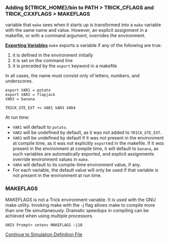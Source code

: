 ### Adding ${TRICK_HOME}/bin to PATH > TRICK_CFLAGS and TRICK_CXXFLAGS > MAKEFLAGS

 variable that `make` sees when it starts up is transformed into a `make` variable with the same name and value. However, an explicit assignment in a makefile, or with a command argument, overrides the environment.

**[Exporting Variables](https://www.gnu.org/software/make/manual/html_node/Variables_002fRecursion.html)**
`make` exports a variable if any of the following are true:

1. it is defined in the environment initially
1. it is set on the command line
1. it is preceded by the `export` keyword in a makefile

In all cases, the name must consist only of letters, numbers, and underscores.

```make
export VAR1 = potato
export VAR2 = flapjack
VAR3 = banana

TRICK_GTE_EXT += VAR1 VAR3 VAR4

```

At run time:
* `VAR1` will default to `potato`.
* `VAR2` will be undefined by default, as it was not added to `TRICK_GTE_EXT`.
* `VAR3` will be undefined by default if it was not present in the environment at compile time, as it was not explicitly `export`ed in the makefile. If it *was* present in the environment at compile time, it will default to `banana`, as such variables are automatically exported, and explicit assignments override environment values in `make`.
* `VAR4` will default to its compile-time environment value, if any.
* For each variable, the default value will only be used if that variable is not present in the environment at run time.

### MAKEFLAGS

MAKEFLAGS is not a Trick environment variable. It is used with the GNU make utility. Invoking make with the -j flag allows make to compile more than one file simultaneously. Dramatic speedups in compiling can be achieved when using multiple processors.

```
UNIX Prompt> setenv MAKEFLAGS –j10
```

[Continue to Simulation Definition File](Simulation-Definition-File)
